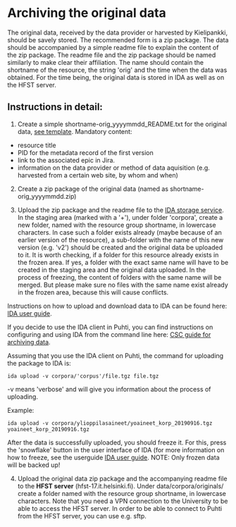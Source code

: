 # Archiving the original data
The original data, received by the data provider or harvested by Kielipankki, should be savely stored. The recommended form is a zip package.
The data should be accompanied by a simple readme file to explain the content of the zip package. The readme file and the zip package should be named similarly to make clear their affiliation. The name should contain the shortname of the resource, the string 'orig' and the time when the data was obtained.
For the time being, the original data is stored in IDA as well as on the HFST server.

## Instructions in detail:
1. Create a simple shortname-orig_yyyymmdd_README.txt for the original data, [see template](https://github.com/CSCfi/Kielipankki-utilities/blob/master/docs/shortname-orig_yyyymmdd_README.txt). Mandatory content: 
  - resource title
  - PID for the metadata record of the first version
  - link to the associated epic in Jira.
  - information on the data provider or method of data aquisition (e.g. harvested from a certain web site, by whom and when)

2. Create a zip package of the original data (named as shortname-orig_yyyymmdd.zip) 

3. Upload the zip package and the readme file to the [IDA storage service](https://ida.fairdata.fi/login). In the staging area (marked with a '+'), under folder 'corpora', create a new folder, named with the resource group shortname, in lowercase characters. 
In case such a folder exists already (maybe because of an earlier version of the resource), a sub-folder with the name of this new version (e.g. 'v2') should be created and the original data be uploaded to it.
It is worth checking, if a folder for this resource already exists in the frozen area. If yes, a folder with the exact same name will have to be created in the staging area and the original data uploaded. In the process of freezing, the content of folders with the same name will be merged. But please make sure no files with the same name exist already in the frozen area, because this will cause conflicts.


Instructions on how to upload and download data to IDA can be found here: [IDA user guide](https://www.fairdata.fi/en/ida/user-guide/ "https://www.fairdata.fi/en/ida/user-guide/"). 

If you decide to use the IDA client in Puhti, you can find instructions on configuring and using IDA from the command line here: [CSC guide for archiving data](https://research.csc.fi/csc-guide-archiving-data-to-the-archive-servers#3.2.2 "https://research.csc.fi/csc-guide-archiving-data-to-the-archive-servers#3.2.2").

Assuming that you use the IDA client on Puhti, the command for uploading the package to IDA is:

    ida upload -v corpora/'corpus'/file.tgz file.tgz
    
-v means 'verbose' and will give you information about the process of uploading.
    
Example:

    ida upload -v corpora/ylioppilasaineet/yoaineet_korp_20190916.tgz yoaineet_korp_20190916.tgz


After the data is successfully uploaded, you should freeze it. For this, press the 'snowflake' button in the user interface of IDA (for more information on how to freeze, see the userguide [IDA user guide](https://www.fairdata.fi/en/ida/user-guide/ "https://www.fairdata.fi/en/ida/user-guide/").
NOTE: Only frozen data will be backed up!


4. Upload the original data zip package and the accompanying readme file to the **HFST server** (hfst-17.it.helsinki.fi). Under data/corpora/originals/ create a folder named with the resource group shortname, in lowercase characters.
Note that you need a VPN connection to the University to be able to access the HFST server. In order to be able to connect to Puhti from the HFST server, you can use e.g. sftp.

